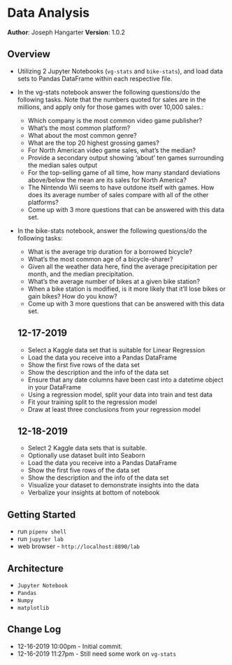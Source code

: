 # Data Analysis

**Author**: Joseph Hangarter
**Version**: 1.0.2

## Overview
* Utilizing 2 Jupyter Notebooks (`vg-stats` and `bike-stats`), and load data sets to Pandas DataFrame within each respective file.
* In the vg-stats notebook answer the following questions/do the following tasks. Note that the numbers quoted for sales are in the millions, and apply only for those games with over 10,000 sales.:
    * Which company is the most common video game publisher?
    * What’s the most common platform?
    * What about the most common genre?
    * What are the top 20 highest grossing games?
    * For North American video game sales, what’s the median?
    * Provide a secondary output showing ‘about’ ten games surrounding the median sales output
    * For the top-selling game of all time, how many standard deviations above/below the mean are its   sales for North America?
    * The Nintendo Wii seems to have outdone itself with games. How does its average number of sales compare with all of the other platforms?
    * Come up with 3 more questions that can be answered with this data set.
* In the bike-stats notebook, answer the following questions/do the following tasks:
    * What is the average trip duration for a borrowed bicycle?
    * What’s the most common age of a bicycle-sharer?
    * Given all the weather data here, find the average precipitation per month, and the median precipitation.
    * What’s the average number of bikes at a given bike station?
    * When a bike station is modified, is it more likely that it’ll lose bikes or gain bikes? How do you know?
    * Come up with 3 more questions that can be answered with this data set.

    ## 12-17-2019
    * Select a Kaggle data set that is suitable for Linear Regression
    * Load the data you receive into a Pandas DataFrame
    * Show the first five rows of the data set
    * Show the description and the info of the data set
    * Ensure that any date columns have been cast into a datetime object in your DataFrame
    * Using a regression model, split your data into train and test data
    * Fit your training split to the regression model
    * Draw at least three conclusions from your regression model

    ## 12-18-2019
    * Select 2 Kaggle data sets that is suitable.
    * Optionally use dataset built into Seaborn
    * Load the data you receive into a Pandas DataFrame
    * Show the first five rows of the data set
    * Show the description and the info of the data set
    * Visualize your dataset to demonstrate insights into the data
    * Verbalize your insights at bottom of notebook

## Getting Started
* run `pipenv shell`
* run `jupyter lab`
* web browser - `http://localhost:8890/lab`

## Architecture
* `Jupyter Notebook`
* `Pandas`
* `Numpy`
* `matplotlib`

## Change Log
* 12-16-2019 10:00pm - Initial commit.
* 12-16-2019 11:27pm - Still need some work on `vg-stats`
